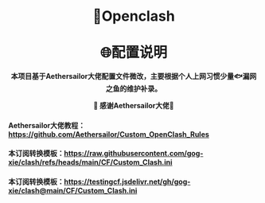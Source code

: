 <h1 align="center"> 🎯Openclash<br>⠀<br>🌐配置说明</h1>

<p align="center"><b>本项目基于Aethersailor大佬配置文件微改，主要根据个人上网习惯少量🐟漏网之鱼的维护补录。</b></p>
<p align="center"><b>🙏 感谢Aethersailor大佬🙏</b></p>

#### Aethersailor大佬教程：https://github.com/Aethersailor/Custom_OpenClash_Rules
#### 本订阅转换模板：https://raw.githubusercontent.com/gog-xie/clash/refs/heads/main/CF/Custom_Clash.ini
#### 本订阅转换模板：https://testingcf.jsdelivr.net/gh/gog-xie/clash@main/CF/Custom_Clash.ini
